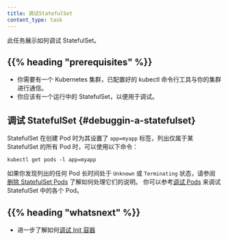 ```yaml
---
title: 调试StatefulSet
content_type: task
---
```


<!-- overview -->
<!--
This task shows you how to debug a StatefulSet.
-->
此任务展示如何调试 StatefulSet。

## {{% heading "prerequisites" %}}

<!--
* You need to have a Kubernetes cluster, and the kubectl command-line tool must be configured to communicate with your cluster.
* You should have a StatefulSet running that you want to investigate.
-->
* 你需要有一个 Kubernetes 集群，已配置好的 kubectl 命令行工具与你的集群进行通信。
* 你应该有一个运行中的 StatefulSet，以便用于调试。

<!-- steps -->

<!--
## Debugging a StatefulSet

In order to list all the pods which belong to a StatefulSet, which have a label `app=myapp` set on them,
you can use the following:
-->
## 调试 StatefulSet   {#debuggin-a-statefulset}

StatefulSet 在创建 Pod 时为其设置了 `app=myapp` 标签，列出仅属于某 StatefulSet
的所有 Pod 时，可以使用以下命令：

```shell
kubectl get pods -l app=myapp
```

<!--
If you find that any Pods listed are in `Unknown` or `Terminating` state for an extended period of time,
refer to the [Deleting StatefulSet Pods](/docs/tasks/manage-stateful-set/delete-pods/) task for
instructions on how to deal with them.
You can debug individual Pods in a StatefulSet using the
[Debugging Pods](/docs/tasks/debug-application-cluster/debug-pod-replication-controller/) guide.
-->
如果你发现列出的任何 Pod 长时间处于 `Unknown` 或 `Terminating` 状态，请参阅
[删除 StatefulSet Pods](/zh/docs/tasks/manage-stateful-set/delete-pods/)
了解如何处理它们的说明。
你可以参考[调试 Pods](/zh/docs/tasks/debug-application-cluster/debug-application/)
来调试 StatefulSet 中的各个 Pod。

## {{% heading "whatsnext" %}}

<!--
Learn more about [debugging an init-container](/docs/tasks/debug-application-cluster/debug-init-containers/).
-->
* 进一步了解如何[调试 Init 容器](/zh/docs/tasks/debug-application-cluster/debug-init-containers/)

